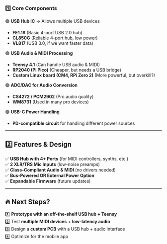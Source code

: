 ### **1️⃣ Core Components**  
🟢 **USB Hub IC** → Allows multiple USB devices  
   - **FE1.1S** (Basic 4-port USB 2.0 hub)  
   - **GL850G** (Reliable 4-port hub, low power)  
   - **VL817** (USB 3.0, if we want faster data)  

🟢 **USB Audio & MIDI Processing**  
   - **Teensy 4.1** (Can handle USB audio & MIDI)  
   - **RP2040 (Pi Pico)** (Cheaper, but needs a USB bridge)  
   - **Custom Linux board (CM4, RPi Zero 2)** (More powerful, but overkill?)  

🟢 **ADC/DAC for Audio Conversion**  
   - **CS4272 / PCM2902** (Pro audio quality)  
   - **WM8731** (Used in many pro devices)  

🟢 **USB-C Power Handling**  
   - **PD-compatible circuit** for handling different power sources  

---

## **2️⃣ Features & Design**  
✅ **USB Hub with 4+ Ports** (for MIDI controllers, synths, etc.)  
✅ **2 XLR/TRS Mic Inputs** (low-noise preamps)  
✅ **Class-Compliant Audio & MIDI** (no drivers needed)  
✅ **Bus-Powered OR External Power Option**  
✅ **Expandable Firmware** (future updates)  

---

## **🔥 Next Steps?**  
1️⃣ **Prototype with an off-the-shelf USB hub + Teensy**  
2️⃣ Test **multiple MIDI devices** + **low-latency audio**  
3️⃣ Design a **custom PCB** with a USB hub + audio interface  
4️⃣ Optimize for the mobile app  
